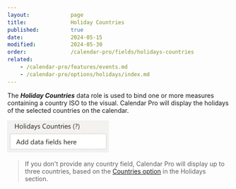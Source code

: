 ```yaml
---
layout:             page
title:              Holiday Countries
published:          true
date:               2024-05-15
modified:           2024-05-30
order:              /calendar-pro/fields/holidays-countries
related:
    - /calendar-pro/features/events.md
    - /calendar-pro/options/holidays/index.md
---
```

The ***Holiday Countries*** data role is used to bind one or more measures containing a country ISO to the visual. Calendar Pro will display the holidays of the selected countries on the calendar. 

<img src="images/holidays-countries-field.png" width="230">

> If you don't provide any country field, Calendar Pro will display up to three countries, based on the [Countries option](../options/holidays/countries.md) in the Holidays section.
